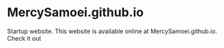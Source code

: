 # MercySamoei.github.io
Startup website.
This website is available online at MercySamoei.github.io. Check it out
